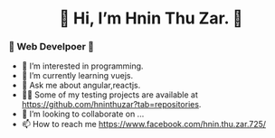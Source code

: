 <h1 style="text-align: center">👋 Hi, I’m Hnin Thu Zar. 👋</h1>
<h3>💞️ Web Develpoer 💞️</h3>

- 👀 I’m interested in programming.
- 🌱 I’m currently learning vuejs.
- 💬 Ask me about angular,reactjs.
- 👨‍💻 Some of my testing projects are available at https://github.com/hninthuzar?tab=repositories.
- 💞️ I’m looking to collaborate on ...
- 📫 How to reach me https://www.facebook.com/hnin.thu.zar.725/


<!---
hninthuzar/hninthuzar is a ✨ special ✨ repository because its `README.md` (this file) appears on your GitHub profile.
You can click the Preview link to take a look at your changes.
--->
